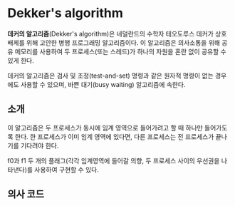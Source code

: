<h1>Dekker's algorithm</h1>
<b>데커의 알고리즘</b>(Dekker's algorithm)은 네덜란드의 수학자 테오도루스 데커가 상호 배제를 위해 고안한 병행 프로그래밍 알고리즘이다. 이 알고리즘은 의사소통을 위해 공유 메모리를 사용하여 두 프로세스(또는 스레드)가 하나의 자원을 혼란 없이 공유할 수 있게 한다.

데커의 알고리즘은 검사 및 조정(test-and-set) 명령과 같은 원자적 명령이 없는 경우에도 사용할 수 있으며, 바쁜 대기(busy waiting) 알고리즘에 속한다.

<h2>소개</h2>
이 알고리즘은 두 프로세스가 동시에 임계 영역으로 들어가려고 할 때 하나만 들어가도록 한다. 한 프로세스가 이미 임계 영역에 있다면, 다른 프로세스는 전 프로세스가 끝나기를 기다려야 한다.

f0과 f1 두 개의 플래그(각각 임계영역에 들어갈 의향, 두 프로세스 사이의 우선권을 나타낸다)를 사용하여 구현할 수 있다.

<h2>의사 코드</h2>  
